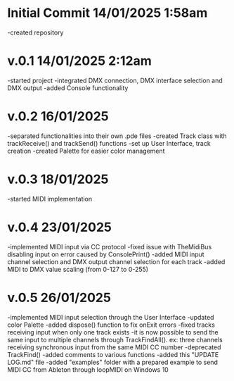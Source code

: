 # Initial Commit 	14/01/2025 1:58am
-created repository


# v.0.1			14/01/2025 2:12am
-started project
-integrated DMX connection, DMX interface selection and DMX output
-added Console functionality


# v.0.2 		16/01/2025
-separated functionalities into their own .pde files
-created Track class with trackReceive() and trackSend() functions
-set up User Interface, track creation
-created Palette for easier color management


# v.0.3 		18/01/2025
-started MIDI implementation


# v.0.4 		23/01/2025
-implemented MIDI input via CC protocol
-fixed issue with TheMidiBus disabling input on error caused by ConsolePrint()
-added MIDI input channel selection and DMX output channel selection for each track
-added MIDI to DMX value scaling (from 0-127 to 0-255)

# v.0.5 		26/01/2025
-implemented MIDI input selection through the User Interface
-updated color Palette
-added dispose() function to fix onExit errors
-fixed tracks receiving input when only one track exists
-it is now possible to send the same input to multiple channels through TrackFindAll(). ex: three channels receiving synchronous input from the same MIDI CC number
-deprecated TrackFind()
-added comments to various functions
-added this "UPDATE LOG.md" file
-added "examples" folder with a prepared example to send MIDI CC from Ableton through loopMIDI on Windows 10